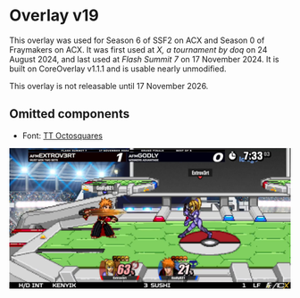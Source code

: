 # Overlay v19
This overlay was used for Season 6 of SSF2 on ACX and Season 0 of Fraymakers on ACX. It was first used at *X, a tournament by doq* on 24 August 2024, and last used at *Flash Summit 7* on 17 November 2024. It is built on CoreOverlay v1.1.1 and is usable nearly unmodified.

This overlay is not releasable until 17 November 2026.

## Omitted components
- Font: [TT Octosquares](https://www.dafont.com/tt-octosquares.font)

![Overlay v19 Screenshot](ss.jpg)